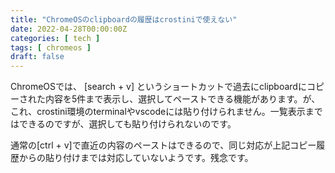 ```yaml
---
title: "ChromeOSのclipboardの履歴はcrostiniで使えない"
date: 2022-04-28T00:00:00Z
categories: [ tech ]
tags: [ chromeos ]
draft: false
---
```


ChromeOSでは、 [search + v] というショートカットで過去にclipboardにコピーされた内容を5件まで表示し、選択してペーストできる機能があります。が、これ、crostini環境のterminalやvscodeには貼り付けられません。一覧表示まではできるのですが、選択しても貼り付けられないのです。

通常の[ctrl + v]で直近の内容のペーストはできるので、同じ対応が上記コピー履歴からの貼り付けまでは対応していないようです。残念です。
